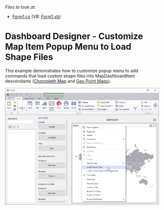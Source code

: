 <!-- default file list -->
*Files to look at*:

* [Form1.cs](./CS/T566254/Form1.cs) (VB: [Form1.vb](./VB/T566254/Form1.vb))
<!-- default file list end -->
# Dashboard Designer - Customize Map Item Popup Menu to Load Shape Files


This example demonstrates how to customize popup menu to add commands that load custom shape files into MapDashboardItem descendants ([Choropleth Map](https://docs.devexpress.com/Dashboard/16487) and 
[Geo Point Maps](https://docs.devexpress.com/Dashboard/16505)).

![](/images/screenshot.png)